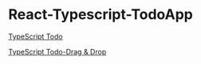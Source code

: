 # React-Typescript-TodoApp

[TypeScript Todo](https://typescript-todo-by-ak.netlify.app/)

[TypeScript Todo-Drag & Drop](https://react-typescript-todo-app-seven.vercel.app/)
